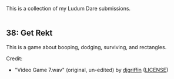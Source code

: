 This is a collection of my Ludum Dare submissions.
<br>
<br>

## 38: Get Rekt
This is a game about booping, dodging, surviving, and rectangles.

Credit:
* "Video Game 7.wav" (original, un-edited) by [djgriffin](http://www.freesound.org/people/djgriffin/sounds/172561/) ([LICENSE](https://creativecommons.org/licenses/by-nc/3.0/))
